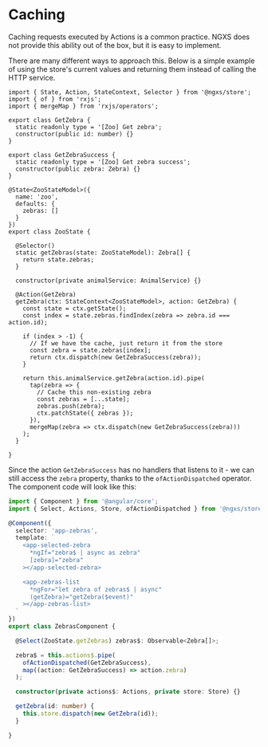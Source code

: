 # Caching
Caching requests executed by Actions is a common practice. NGXS does not
provide this ability out of the box, but it is easy to implement.

There are many different ways to approach this. Below is a simple example of
using the store's current values and returning them instead of calling the HTTP
service.

```TS
import { State, Action, StateContext, Selector } from '@ngxs/store';
import { of } from 'rxjs';
import { mergeMap } from 'rxjs/operators';

export class GetZebra {
  static readonly type = '[Zoo] Get zebra';
  constructor(public id: number) {}
}

export class GetZebraSuccess {
  static readonly type = '[Zoo] Get zebra success';
  constructor(public zebra: Zebra) {}
}

@State<ZooStateModel>({
  name: 'zoo',
  defaults: {
    zebras: []
  }
})
export class ZooState {

  @Selector()
  static getZebras(state: ZooStateModel): Zebra[] {
    return state.zebras;
  }

  constructor(private animalService: AnimalService) {}

  @Action(GetZebra)
  getZebra(ctx: StateContext<ZooStateModel>, action: GetZebra) {
    const state = ctx.getState();
    const index = state.zebras.findIndex(zebra => zebra.id === action.id);

    if (index > -1) {
      // If we have the cache, just return it from the store
      const zebra = state.zebras[index];
      return ctx.dispatch(new GetZebraSuccess(zebra));
    }

    return this.animalService.getZebra(action.id).pipe(
      tap(zebra => {
        // Cache this non-existing zebra
        const zebras = [...state];
        zebras.push(zebra);
        ctx.patchState({ zebras });
      }),
      mergeMap(zebra => ctx.dispatch(new GetZebraSuccess(zebra)))
    );
  }

}
```

Since the action `GetZebraSuccess` has no handlers that listens to it - we can still access the `zebra` property, thanks to the `ofActionDispatched` operator. The component code will look like this:

```ts
import { Component } from '@angular/core';
import { Select, Actions, Store, ofActionDispatched } from '@ngxs/store';

@Component({
  selector: 'app-zebras',
  template: `
    <app-selected-zebra
      *ngIf="zebra$ | async as zebra"
      [zebra]="zebra"
    ></app-selected-zebra>

    <app-zebras-list
      *ngFor="let zebra of zebras$ | async"
      (getZebra)="getZebra($event)"
    ></app-zebras-list>
  `
})
export class ZebrasComponent {

  @Select(ZooState.getZebras) zebras$: Observable<Zebra[]>;

  zebra$ = this.actions$.pipe(
    ofActionDispatched(GetZebraSuccess),
    map((action: GetZebraSuccess) => action.zebra)
  );

  constructor(private actions$: Actions, private store: Store) {}

  getZebra(id: number) {
    this.store.dispatch(new GetZebra(id));
  }

}
```
